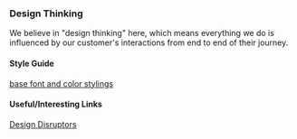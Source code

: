 ### Design Thinking

We believe in "design thinking" here, which means everything we do is influenced by our customer's interactions from end to end of their journey.

#### Style Guide
[base font and color stylings](https://projects.invisionapp.com/boards/F92FLA3EKB7AZ/)

#### Useful/Interesting Links

[Design Disruptors](https://www.designdisruptors.com/)
